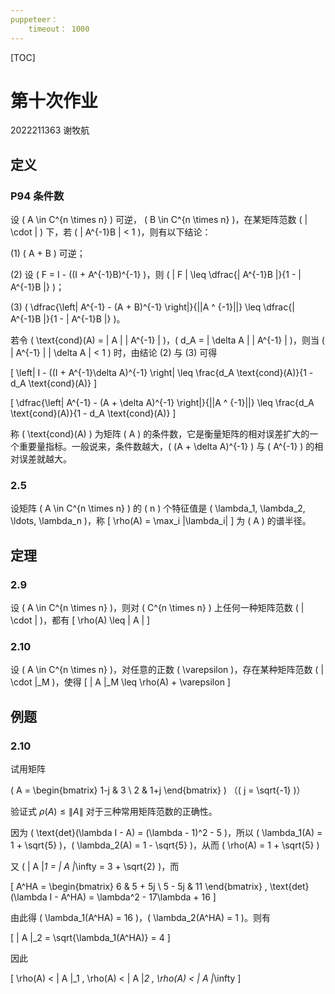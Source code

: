 ```yaml
---
puppeteer：
    timeout： 1000
---
```


[TOC]

# 第十次作业

2022211363 谢牧航

## 定义

### P94 条件数

设 \( A \in C^{n \times n} \) 可逆， \( B \in C^{n \times n} \)，在某矩阵范数 \( \| \cdot \| \) 下，若 \( \| A^{-1}B \| < 1 \)，则有以下结论：

(1) \( A + B \) 可逆；

(2) 设 \( F = I - ((I + A^{-1}B)^{-1} \)，则 \( \| F \| \leq \dfrac{\| A^{-1}B \|}{1 - \| A^{-1}B \|} \)；

(3) \( \dfrac{\left\| A^{-1} - (A + B)^{-1} \right\|}{||A ^ {-1}||} \leq \dfrac{\| A^{-1}B \|}{1 - \| A^{-1}B \|} \)。

若令 \( \text{cond}(A) = \| A \| \| A^{-1} \| \)，\( d_A = \| \delta A \| \| A^{-1} \| \)，则当 \( \| A^{-1} \| \| \delta A \| < 1 \) 时，由结论 (2) 与 (3) 可得

\[ \left\| I - ((I + A^{-1}\delta A)^{-1} \right\| \leq \frac{d_A \text{cond}(A)}{1 - d_A \text{cond}(A)} \]

\[ \dfrac{\left\| A^{-1} - (A + \delta A)^{-1} \right\|}{||A ^ {-1}||} \leq \frac{d_A \text{cond}(A)}{1 - d_A \text{cond}(A)} \]

称 \( \text{cond}(A) \) 为矩阵 \( A \) 的条件数，它是衡量矩阵的相对误差扩大的一个重要量指标。一般说来，条件数越大，\( (A + \delta A)^{-1} \) 与 \( A^{-1} \) 的相对误差就越大。

### 2.5

设矩阵 \( A \in C^{n \times n} \) 的 \( n \) 个特征值是 \( \lambda_1, \lambda_2, \ldots, \lambda_n \)，称
\[ \rho(A) = \max_i |\lambda_i|  \]
为 \( A \) 的谱半径。

## 定理

### 2.9

设 \( A \in C^{n \times n} \)，则对 \( C^{n \times n} \) 上任何一种矩阵范数 \( \| \cdot \| \)，都有
\[ \rho(A) \leq \| A \| \]

### 2.10

设 \( A \in C^{n \times n} \)，对任意的正数 \( \varepsilon \)，存在某种矩阵范数 \( \| \cdot \|_M \)，使得
\[ \| A \|_M \leq \rho(A) + \varepsilon \]

## 例题

### 2.10

试用矩阵

\( A = \begin{bmatrix} 1-j & 3 \\ 2 & 1+j \end{bmatrix} \) （\( j = \sqrt{-1} \)）

验证式 $\rho(A) \leq \| A \|$ 对于三种常用矩阵范数的正确性。

因为 \( \text{det}(\lambda I - A) = (\lambda - 1)^2 - 5 \)，所以 \( \lambda_1(A) = 1 + \sqrt{5} \)，\( \lambda_2(A) = 1 - \sqrt{5} \)，从而 \( \rho(A) = 1 + \sqrt{5} \)

又 \( \| A \|_1 = \| A \|_\infty = 3 + \sqrt{2} \)，而

\[ A^HA = \begin{bmatrix} 6 & 5 + 5j \\ 5 - 5j & 11 \end{bmatrix} , \text{det}(\lambda I - A^HA) = \lambda^2 - 17\lambda + 16 \]

由此得 \( \lambda_1(A^HA) = 16 \)，\( \lambda_2(A^HA) = 1 \)。则有

\[ \| A \|_2 = \sqrt{\lambda_1(A^HA)} = 4 \]

因此

\[ \rho(A) < \| A \|_1 , \rho(A) < \| A \|_2 , \rho(A) < \| A \|_\infty \]
